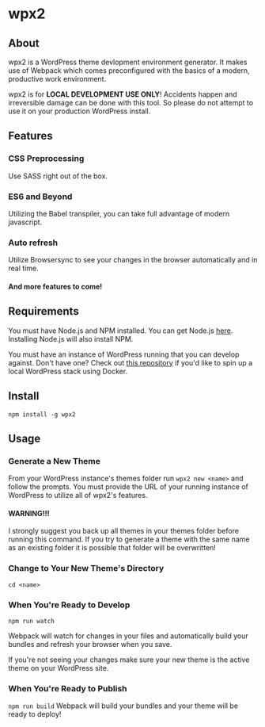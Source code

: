 # wpx2
## About
wpx2 is a WordPress theme devlopment environment generator. It makes use of Webpack which comes preconfigured with the basics of a modern, productive work environment.

wpx2 is for __LOCAL DEVELOPMENT USE ONLY__! Accidents happen and irreversible damage can be done with this tool. So please do not attempt to use it on your production WordPress install. 

## Features
### CSS Preprocessing
Use SASS right out of the box.

### ES6 and Beyond
Utilizing the Babel transpiler, you can take full advantage of modern javascript.

### Auto refresh
Utilize Browsersync to see your changes in the browser automatically and in real time.

#### And more features to come!
## Requirements
You must have Node.js and NPM installed. You can get Node.js [here](https://nodejs.org/). Installing Node.js will also install NPM.

You must have an instance of WordPress running that you can develop against. Don't have one? Check out [this repository](https://github.com/mavance/wordpress_local) if you'd like to spin up a local WordPress stack using Docker.

## Install
`npm install -g wpx2`

## Usage
### Generate a New Theme 
From your WordPress instance's themes folder run `wpx2 new <name>` and follow the prompts. You must provide the URL of your running instance of WordPress to utilize all of wpx2's features.
#### WARNING!!!
I strongly suggest you back up all themes in your themes folder before running this command. If you try to generate a theme with the same name as an existing folder it is possible that folder will be overwritten!

### Change to Your New Theme's Directory
`cd <name>`

### When You're Ready to Develop
`npm run watch`

Webpack will watch for changes in your files and automatically build your bundles and refresh your browser when you save.

If you're not seeing your changes make sure your new theme is the active theme on your WordPress site.

### When You're Ready to Publish
`npm run build`
Webpack will build your bundles and your theme will be ready to deploy!

